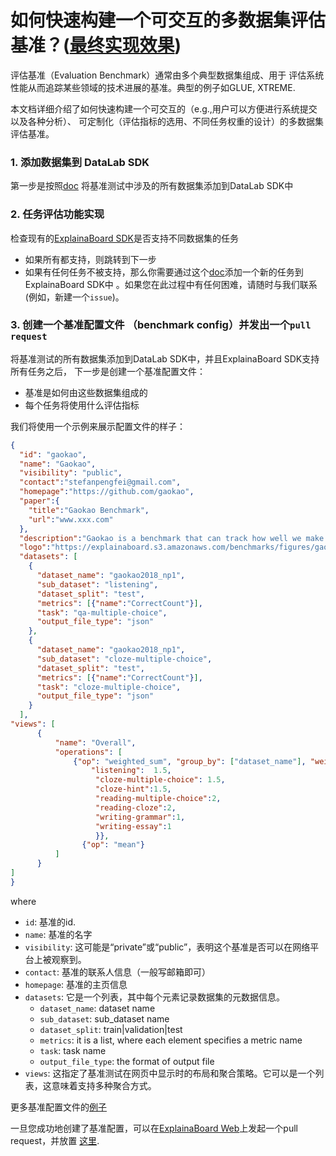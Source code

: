 # 如何快速构建一个可交互的多数据集评估基准？([最终实现效果](https://explainaboard.inspiredco.ai/benchmark))

评估基准（Evaluation Benchmark）通常由多个典型数据集组成、用于
评估系统性能从而追踪某些领域的技术进展的基准。典型的例子如GLUE, XTREME.

本文档详细介绍了如何快速构建一个可交互的（e.g.,用户可以方便进行系统提交以及各种分析）、
可定制化（评估指标的选用、不同任务权重的设计）的多数据集评估基准。

### 1. 添加数据集到 DataLab SDK

第一步是按照[doc](https://github.com/ExpressAI/DataLab/blob/main/docs/SDK/add_new_datasets_into_sdk.md)
将基准测试中涉及的所有数据集添加到DataLab SDK中

### 2. 任务评估功能实现

检查现有的[ExplainaBoard SDK](https://github.com/neulab/ExplainaBoard/blob/7fb8ccd2b999f5eb831ebae6011cee2dfff393fe/explainaboard/constants.py#L4)是否支持不同数据集的任务

* 如果所有都支持，则跳转到下一步
* 如果有任何任务不被支持，那么你需要通过这个[doc](https://github.com/neulab/ExplainaBoard/blob/main/docs/add_new_tasks.md)添加一个新的任务到ExplainaBoard SDK中
。如果您在此过程中有任何困难，请随时与我们联系(例如，新建一个`issue`)。

### 3. 创建一个基准配置文件 （benchmark config）并发出一个`pull request`

将基准测试的所有数据集添加到DataLab SDK中，并且ExplainaBoard SDK支持所有任务之后，
下一步是创建一个基准配置文件：

* 基准是如何由这些数据集组成的
* 每个任务将使用什么评估指标

我们将使用一个示例来展示配置文件的样子：

```JSON
{
  "id": "gaokao",
  "name": "Gaokao",
  "visibility": "public",
  "contact":"stefanpengfei@gmail.com",
  "homepage":"https://github.com/gaokao",
  "paper":{
    "title":"Gaokao Benchmark",
    "url":"www.xxx.com"
  },
  "description":"Gaokao is a benchmark that can track how well we make progress towards human-level AI.",
  "logo":"https://explainaboard.s3.amazonaws.com/benchmarks/figures/gaokao2022.png",
  "datasets": [
    {
      "dataset_name": "gaokao2018_np1",
      "sub_dataset": "listening",
      "dataset_split": "test",
      "metrics": [{"name":"CorrectCount"}],
      "task": "qa-multiple-choice",
      "output_file_type": "json"
    },
    {
      "dataset_name": "gaokao2018_np1",
      "sub_dataset": "cloze-multiple-choice",
      "dataset_split": "test",
      "metrics": [{"name":"CorrectCount"}],
      "task": "cloze-multiple-choice",
      "output_file_type": "json"
    }
  ],
"views": [
      {
          "name": "Overall",
          "operations": [
              {"op": "weighted_sum", "group_by": ["dataset_name"], "weight": "sub_dataset", "weight_map": {
                  "listening":  1.5,
                   "cloze-multiple-choice": 1.5,
                   "cloze-hint":1.5,
                   "reading-multiple-choice":2,
                   "reading-cloze":2,
                   "writing-grammar":1,
                   "writing-essay":1
                   }},
                {"op": "mean"}
          ]
      }
]
}
```

where

* `id`: 基准的id.
* `name`: 基准的名字
* `visibility`: 这可能是“private”或“public”，表明这个基准是否可以在网络平台上被观察到。
* `contact`: 基准的联系人信息（一般写邮箱即可）
* `homepage`: 基准的主页信息
* `datasets`: 它是一个列表，其中每个元素记录数据集的元数据信息。
  * `dataset_name`: dataset name
  * `sub_dataset`: sub_dataset name
  * `dataset_split`: train|validation|test
  * `metrics`: it is a list, where each element specifies a metric name
  * `task`: task name
  * `output_file_type`: the format of output file
* `views`: 这指定了基准测试在网页中显示时的布局和聚合策略。它可以是一个列表，这意味着支持多种聚合方式。

更多基准配置文件的[例子](https://github.com/neulab/explainaboard_web/tree/main/backend/src/impl/benchmark_configs)

一旦您成功地创建了基准配置，可以在[ExplainaBoard Web](https://github.com/neulab/explainaboard_web/pulls)上发起一个pull request，并放置 [这里](https://github.com/neulab/explainaboard_web/tree/main/backend/src/impl/benchmark_configs).
